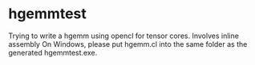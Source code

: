 # hgemmtest
Trying to write a hgemm using opencl for tensor cores.  Involves inline assembly
On Windows, please put hgemm.cl into the same folder as the generated hgemmtest.exe.
